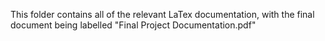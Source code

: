 This folder contains all of the relevant LaTex documentation, with the final document being labelled "Final Project Documentation.pdf"
